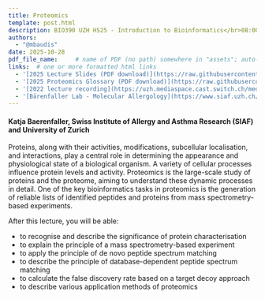 ```yaml
---
title: Proteomics
template: post.html
description: BIO390 UZH HS25 - Introduction to Bioinformatics</br>08:00-09:45 @ UZH Irchel Y03-G-85
authors:
  - "@mbaudis"
date: 2025-10-28
pdf_file_name:     # name of PDF (no path) somewhere in "assets"; auto-linked
links:  # one or more formatted html links
  - '[2025 Lecture Slides (PDF download)](https://raw.githubusercontent.com/compbiozurich/UZH-BIO390/main/course-material/2025-10-28___Katja-Baerenfaller__Proteomics__UZH-BIO390-HS25-lecture-07.pdf)'
  - '[2025 Proteomics Glossary (PDF download)](https://raw.githubusercontent.com/compbiozurich/UZH-BIO390/main/course-material/2025-10-28___Katja-Baerenfaller__Proteomics__UZH-BIO390-HS25-Proteomics-Glossary.pdf)'
  - '[2022 lecture recording](https://uzh.mediaspace.cast.switch.ch/media/Introduction+to+Bioinformatics+-+Lecture+06A+Proteomics/0_3zbyerll)'
  - '[Bärenfaller Lab - Molecular Allergology](https://www.siaf.uzh.ch/molecular_allergology_katja.html)'
---
```


#### Katja Baerenfaller, Swiss Institute of Allergy and Asthma Research (SIAF) and University of Zurich

Proteins, along with their activities, modifications, subcellular localisation, and interactions, play a central role in determining the appearance and physiological state of a biological organism. A variety of cellular processes influence protein levels and activity. Proteomics is the large-scale study of proteins and the proteome, aiming to understand these dynamic processes in detail. One of the key bioinformatics tasks in proteomics is the generation of reliable lists of identified peptides and proteins from mass spectrometry-based experiments. 

<!--more-->

After this lecture, you will be able:  

* to recognise and describe the significance of protein characterisation 
* to explain the principle of a mass spectrometry-based experiment
* to apply the principle of de novo peptide spectrum matching
* to describe the principle of database-dependent peptide spectrum matching 
* to calculate the false discovery rate based on a target decoy approach
* to describe various application methods of proteomics
